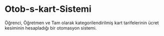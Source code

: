 # Otob-s-kart-Sistemi
Öğrenci, Öğretmen ve Tam olarak kategorilendirilmiş kart tarifelerinin ücret kesiminin hesapladığı bir otomasyon sistemi. 
